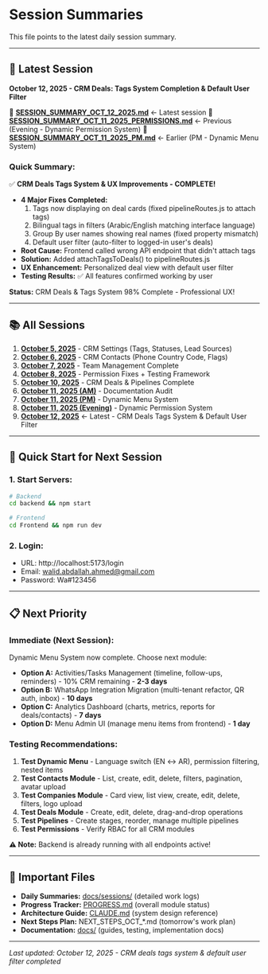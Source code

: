# Session Summaries

This file points to the latest daily session summary.

---

## 📅 Latest Session
**October 12, 2025 - CRM Deals: Tags System Completion & Default User Filter**

📄 **[SESSION_SUMMARY_OCT_12_2025.md](docs/sessions/SESSION_SUMMARY_OCT_12_2025.md)** ← Latest session
📄 **[SESSION_SUMMARY_OCT_11_2025_PERMISSIONS.md](docs/sessions/SESSION_SUMMARY_OCT_11_2025_PERMISSIONS.md)** ← Previous (Evening - Dynamic Permission System)
📄 **[SESSION_SUMMARY_OCT_11_2025_PM.md](docs/sessions/SESSION_SUMMARY_OCT_11_2025_PM.md)** ← Earlier (PM - Dynamic Menu System)

### Quick Summary:
✅ **CRM Deals Tags System & UX Improvements - COMPLETE!**
- **4 Major Fixes Completed:**
  1. Tags now displaying on deal cards (fixed pipelineRoutes.js to attach tags)
  2. Bilingual tags in filters (Arabic/English matching interface language)
  3. Group By user names showing real names (fixed property mismatch)
  4. Default user filter (auto-filter to logged-in user's deals)
- **Root Cause:** Frontend called wrong API endpoint that didn't attach tags
- **Solution:** Added attachTagsToDeals() to pipelineRoutes.js
- **UX Enhancement:** Personalized deal view with default user filter
- **Testing Results:** ✅ All features confirmed working by user

**Status:** CRM Deals & Tags System 98% Complete - Professional UX!

---

## 📚 All Sessions

1. **[October 5, 2025](docs/sessions/SESSION_SUMMARY_OCT_5_2025.md)** - CRM Settings (Tags, Statuses, Lead Sources)
2. **[October 6, 2025](docs/sessions/SESSION_SUMMARY_OCT_6_2025.md)** - CRM Contacts (Phone Country Code, Flags)
3. **[October 7, 2025](docs/sessions/SESSION_SUMMARY_OCT_7_2025.md)** - Team Management Complete
4. **[October 8, 2025](docs/sessions/SESSION_SUMMARY_OCT_8_2025.md)** - Permission Fixes + Testing Framework
5. **[October 10, 2025](docs/sessions/SESSION_SUMMARY_OCT_10_2025.md)** - CRM Deals & Pipelines Complete
6. **[October 11, 2025 (AM)](docs/sessions/SESSION_SUMMARY_OCT_11_2025.md)** - Documentation Audit
7. **[October 11, 2025 (PM)](docs/sessions/SESSION_SUMMARY_OCT_11_2025_PM.md)** - Dynamic Menu System
8. **[October 11, 2025 (Evening)](docs/sessions/SESSION_SUMMARY_OCT_11_2025_PERMISSIONS.md)** - Dynamic Permission System
9. **[October 12, 2025](docs/sessions/SESSION_SUMMARY_OCT_12_2025.md)** ← Latest - CRM Deals Tags System & Default User Filter

---

## 🚀 Quick Start for Next Session

### 1. Start Servers:
```bash
# Backend
cd backend && npm start

# Frontend
cd Frontend && npm run dev
```

### 2. Login:
- URL: http://localhost:5173/login
- Email: walid.abdallah.ahmed@gmail.com
- Password: Wa#123456

---

## 📋 Next Priority

### Immediate (Next Session):
Dynamic Menu System now complete. Choose next module:
- **Option A:** Activities/Tasks Management (timeline, follow-ups, reminders) - 10% CRM remaining - **2-3 days**
- **Option B:** WhatsApp Integration Migration (multi-tenant refactor, QR auth, inbox) - **10 days**
- **Option C:** Analytics Dashboard (charts, metrics, reports for deals/contacts) - **7 days**
- **Option D:** Menu Admin UI (manage menu items from frontend) - **1 day**

### Testing Recommendations:
1. **Test Dynamic Menu** - Language switch (EN ↔ AR), permission filtering, nested items
2. **Test Contacts Module** - List, create, edit, delete, filters, pagination, avatar upload
3. **Test Companies Module** - Card view, list view, create, edit, delete, filters, logo upload
4. **Test Deals Module** - Create, edit, delete, drag-and-drop operations
5. **Test Pipelines** - Create stages, reorder, manage multiple pipelines
6. **Test Permissions** - Verify RBAC for all CRM modules

**⚠️ Note:** Backend is already running with all endpoints active!

---

## 🔗 Important Files

- **Daily Summaries:** [docs/sessions/](docs/sessions/) (detailed work logs)
- **Progress Tracker:** [PROGRESS.md](PROGRESS.md) (overall module status)
- **Architecture Guide:** [CLAUDE.md](CLAUDE.md) (system design reference)
- **Next Steps Plan:** NEXT_STEPS_OCT_*.md (tomorrow's work plan)
- **Documentation:** [docs/](docs/) (guides, testing, implementation docs)

---

*Last updated: October 12, 2025 - CRM deals tags system & default user filter completed*
